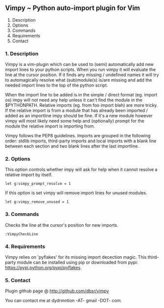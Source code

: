 ##        Vimpy ~ Python auto-import plugin for Vim

1. Description                                          
2. Options                                              
3. Commands                                             
4. Requirements                                         
5. Contact                                              


### 1. Description                                         

Vimpy is a vim-plugin which can be used to (semi) automatically add 
new import lines to your python scripts. 
When you run vimpy it will evaluate the line at the cursor position. If it 
finds any missing / undefined names it will try to automagically resolve 
what (sub)module(s) is/are missing and add the needed import lines to the top 
of the python script.

When the import line to be added is in the simple / direct format (eg. import
os) impy will not need any help unless it can't find the module in the
$PYTHONPATH. 
Relative imports (eg. from foo import blah) are more tricky. If the relative 
import is from a module that has already been imported / added as an
importline impy should be fine. If it's a new module however vimpy will most
likely need some help and (optionally) prompt for the module the relative
import is importing from.

Vimpy follows the PEP8 guidelines. Imports are grouped in the following order:
stdlib imports, third-party imports and local imports with a blank line 
between each section and two blank lines after the last importline.

### 2. Options                                                 

This option controls whether impy will ask for help when it cannot resolve
a relative import by itself.

    let g:vimpy_prompt_resolve = 1

If this option is set vimpy will remove import lines for unused modules.

    let g:vimpy_remove_unused = 1

### 3. Commands                                               
                                                    
Checks the line at the cursor's position for new imports.
    
    :VimpyCheckLine

### 4. Requirements

Vimpy relies on 'pyflakes' for its missing import decection magic. This
third-party module can be installed using pip or downloaded from
pypi: https://pypi.python.org/pypi/pyflakes.

### 5. Contact

Plugin github page @ http://github.com/dbsr/vimpy

You can contact me at dydrmntion -AT- gmail -DOT- com.
